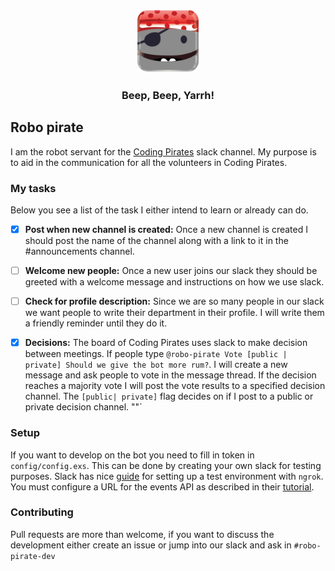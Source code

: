 <h3 align="center"><img src="assets/avatar.png"/ width="100px"></h3>
<h3 align="center">Beep, Beep, Yarrh! </h3>

## Robo pirate
I am the robot servant for the [Coding Pirates](https://Codingpirates.dk) slack
channel. My purpose is to aid in the communication for all the volunteers in
Coding Pirates.


### My tasks
Below you see a list of the task I either intend to learn or already can do.

- [x]  **Post when new channel is created:** Once a new channel is created I
should post the name of the channel along with a link to it in the
#announcements channel.
- [ ] **Welcome new people:** Once a new user joins our slack they should be
greeted with a welcome message and instructions on how we use slack.
- [ ] **Check for profile description:** Since we are so many people in our
slack we want people to write their department in their profile. I will write
them a friendly reminder until they do it.
- [x] **Decisions:** The board of Coding Pirates uses slack to make decision
between meetings. If people type
`@robo-pirate Vote [public | private] Should we give the bot more rum?`.
I will create a new message and ask people to vote in the message thread.
If the decision reaches a majority vote I will post the vote results to a
specified decision channel. The `[public| private]` flag decides on if I post to
a public or private decision channel.
""`  


### Setup
If you want to develop on the bot you need to fill in token in
`config/config.exs`. This can be done by creating your own slack for testing
purposes. Slack has nice [guide][guide] for setting up a test environment with
`ngrok`. You must configure a URL for the events API as described in their
[tutorial](https://api.slack.com/events-api).


### Contributing
Pull requests are more than welcome, if you want to discuss the development
either create an issue or jump into our slack and ask in `#robo-pirate-dev`  




[guide]: https://api.slack.com/tutorials/tunneling-with-ngrok
